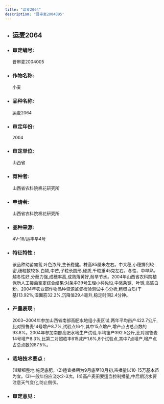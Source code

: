 ```yaml
---
title: "运麦2064"
description: "晋审麦2004005"
---
```

* ## 运麦2064
* ###  审定编号:  
   晋审麦2004005

*  ### 作物名称:  
   小麦

*   ###  品种名称: 
    运麦2064

*   ### 审定年份: 
    2004

*   ### 审定单位:  
    山西省

*   ### 育种者:  
    山西省农科院棉花研究所

*   ### 申请者:  
    山西省农科院棉花研究所

*   ### 品种来源:  
    4V-18/运丰早4号

*   ### 特征特性 : 
    该品种幼苗匍匐,叶色浓绿,生长稳健。株高85厘米左右。中大穗,小穗排列较密,穗粒数较多,白颖,中芒,子粒长圆形,硬质,千粒重45克左右。冬性、中早熟。越冬性好,分蘖力强,成穗率高,成熟落黄好,耐旱节水。2004年山西省农科院植保所人工接菌鉴定综合结果:对条中29号生理小种免役,中感条锈、叶锈,高感白粉。2004年农业部作物品种资源监督检验测试中心分析,粗蛋白质(干基)13.92%,湿面筋32.2%,沉降值29.4毫升,稳定时间2.4分钟。

*   ### 产量表现 : 
    2003~2004年参加山西省南部高肥水地组小麦区试,两年平均亩产422.7公斤,比对照鲁麦14号增产8.7%,试验点16个,其中15点增产,增产点占总点数的93.8%。2004年参加南部高肥水地生产试验,平均亩产392.5公斤,比对照鲁麦14号增产8.3%,比第二对照临丰615减产1.6%,8个试验点,其中7点增产,增产点占总点数的87.5%。

*   ### 栽培技术要点 : 
    (1)精细整地,施足底肥。(2)适宜播期为9月底至10月初,亩播量以10-15万基本苗为宜。(3)一般年份应浇水2-3次。(4)高产麦田要适当控制播量,中后期浇水要注意天气变化,防止倒伏。

*   ### 审定意见 : 
    
